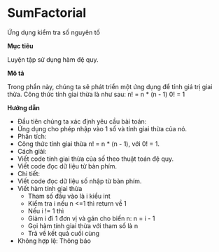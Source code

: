 # SumFactorial
Ứng dụng kiểm tra số nguyên tố

**Mục tiêu**

Luyện tập sử dụng hàm đệ quy.

**Mô tả**

Trong phần này, chúng ta sẽ phát triển một ứng dụng để tính giá trị giai thừa.
Công thức tính giai thừa là như sau: 
n! = n * (n - 1)
0! = 1

**Hướng dẫn**
 - Đầu tiên chúng ta xác định yêu cầu bài toán:
  - Ứng dụng cho phép nhập vào 1 số và tính giai thừa của nó.
 - Phân tích:
  - Công thức tính giai thừa n! = n * (n - 1), với 0! = 1.
 - Cách giải:
  - Viết code tính giai thừa của số theo thuật toán đệ quy.
  - Viết code đọc dữ liệu từ bàn phím.
 - Chi tiết:
  - Viết code đọc dữ liệu số nhập từ bàn phím.
  - Viết hàm tính giai thừa
    - Tham số đầu vào là i kiểu int
    - Kiểm tra i nếu n <=1 thì return về 1
    - Nếu i != 1 thì
    - Giảm i đi 1 đơn vị và gán cho biến n: n = i - 1
    - Gọi hàm tính giai thừa với tham số là n
    - Trả về kết quả cuối cùng
  - Không hợp lệ: Thông báo

